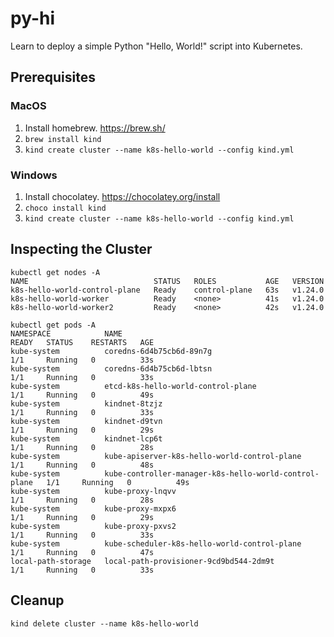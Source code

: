 # py-hi

Learn to deploy a simple Python "Hello, World!" script into Kubernetes.

## Prerequisites

### MacOS

1. Install homebrew. https://brew.sh/
1. `brew install kind`
1. `kind create cluster --name k8s-hello-world --config kind.yml`

### Windows

1. Install chocolatey. https://chocolatey.org/install
1. `choco install kind`
1. `kind create cluster --name k8s-hello-world --config kind.yml`

## Inspecting the Cluster

```
kubectl get nodes -A
NAME                            STATUS   ROLES           AGE   VERSION
k8s-hello-world-control-plane   Ready    control-plane   63s   v1.24.0
k8s-hello-world-worker          Ready    <none>          41s   v1.24.0
k8s-hello-world-worker2         Ready    <none>          42s   v1.24.0
```

```
kubectl get pods -A
NAMESPACE            NAME                                                    READY   STATUS    RESTARTS   AGE
kube-system          coredns-6d4b75cb6d-89n7g                                1/1     Running   0          33s
kube-system          coredns-6d4b75cb6d-lbtsn                                1/1     Running   0          33s
kube-system          etcd-k8s-hello-world-control-plane                      1/1     Running   0          49s
kube-system          kindnet-8tzjz                                           1/1     Running   0          33s
kube-system          kindnet-d9tvn                                           1/1     Running   0          29s
kube-system          kindnet-lcp6t                                           1/1     Running   0          28s
kube-system          kube-apiserver-k8s-hello-world-control-plane            1/1     Running   0          48s
kube-system          kube-controller-manager-k8s-hello-world-control-plane   1/1     Running   0          49s
kube-system          kube-proxy-lnqvv                                        1/1     Running   0          28s
kube-system          kube-proxy-mxpx6                                        1/1     Running   0          29s
kube-system          kube-proxy-pxvs2                                        1/1     Running   0          33s
kube-system          kube-scheduler-k8s-hello-world-control-plane            1/1     Running   0          47s
local-path-storage   local-path-provisioner-9cd9bd544-2dm9t                  1/1     Running   0          33s
```


## Cleanup

`kind delete cluster --name k8s-hello-world`
